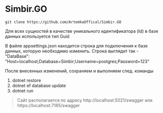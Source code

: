 # Simbir.GO
```
git clone https://github.com/ArtemkaOffical/Simbir.GO
```
Для всех сущностей в качестве уникального идентификатора (Id) в базе данных используется тип Guid

В файле appsettings.json находится строка для подключения к базе данных, которую необходимо изменить.
Строка выглядит так -  "DataBase": "Host=localhost;Database=Simbir;Username=postgres;Password=123"

После внесенных изменений, сохраняем и выполняем след. команды
1. dotnet restore
2. dotnet ef database update
3. dotnet run
> Сайт располагается по адресу http://localhost:5021/swagger или https://localhost:7185/swagger
